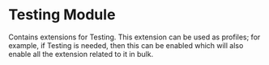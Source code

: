 # Testing Module
Contains extensions for Testing. This extension can be used as profiles; for example, if Testing is needed, then this can be enabled which will also enable all the extension related to it in bulk. 